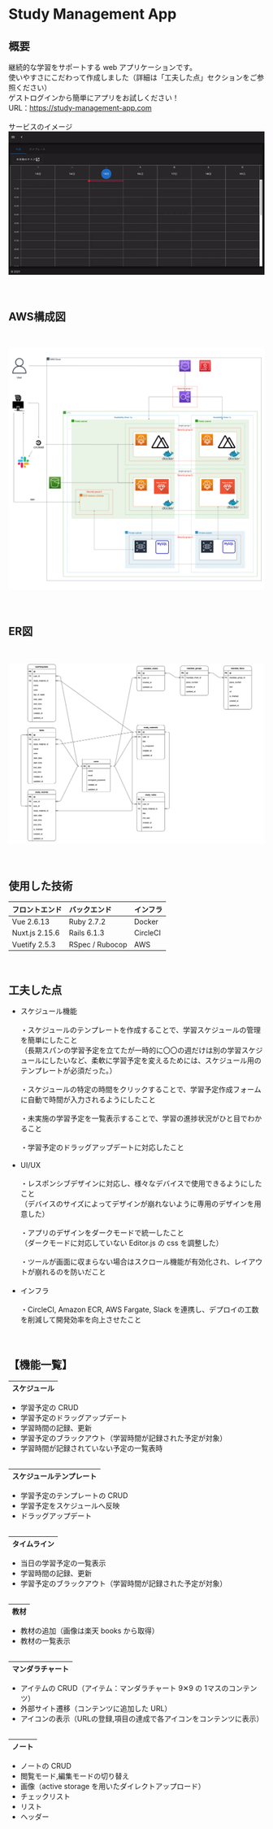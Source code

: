 # Study Management App

## 概要
継続的な学習をサポートする web アプリケーションです。<br>
使いやすさにこだわって作成しました（詳細は「工夫した点」セクションをご参照ください）<br>
ゲストログインから簡単にアプリをお試しください！<br>
URL：https://study-management-app.com<br><br>
サービスのイメージ
![DEMO](demo.gif "DEMO")
<br><br><br>

## AWS構成図
<br>

![AWS](AWS.png "AWS")
<br><br><br>


## ER図
<br>

![ER](ER.png "ER")
<br><br><br>


## 使用した技術
| フロントエンド  | バックエンド  | インフラ |
| :--- | :--- | :--- |
| Vue 2.6.13 | Ruby 2.7.2 | Docker |
| Nuxt.js 2.15.6 | Rails 6.1.3 | CircleCI |
| Vuetify 2.5.3 | RSpec / Rubocop | AWS |
<br>


## 工夫した点
* スケジュール機能<br><br>
・スケジュールのテンプレートを作成することで、学習スケジュールの管理を簡単にしたこと<br>
  （長期スパンの学習予定を立てたが一時的に〇〇の週だけは別の学習スケジュールにしたいなど、柔軟に学習予定を変えるためには、スケジュール用のテンプレートが必須だった。）<br><br>
・スケジュールの特定の時間をクリックすることで、学習予定作成フォームに自動で時間が入力されるようにしたこと<br><br>
・未実施の学習予定を一覧表示することで、学習の進捗状況がひと目でわかること<br><br>
・学習予定のドラッグアップデートに対応したこと<br><br>
* UI/UX<br><br>
・レスポンシブデザインに対応し、様々なデバイスで使用できるようにしたこと<br>
  （デバイスのサイズによってデザインが崩れないように専用のデザインを用意した）<br><br>
・アプリのデザインをダークモードで統一したこと<br>
  （ダークモードに対応していない Editor.js の css を調整した）<br><br>
・ツールが画面に収まらない場合はスクロール機能が有効化され、レイアウトが崩れるのを防いだこと<br><br>
* インフラ<br><br>
・CircleCI, Amazon ECR, AWS Fargate, Slack を連携し、デプロイの工数を削減して開発効率を向上させたこと<br><br><br>

## 【機能一覧】
| スケジュール |
| :--- |
* 学習予定の CRUD
* 学習予定のドラッグアップデート
* 学習時間の記録、更新
* 学習予定のブラックアウト（学習時間が記録された予定が対象）
* 学習時間が記録されていない予定の一覧表時
<br><br>

| スケジュールテンプレート |
| :--- |
* 学習予定のテンプレートの CRUD
* 学習予定をスケジュールへ反映
* ドラッグアップデート
<br><br>

| タイムライン |
| :--- |
* 当日の学習予定の一覧表示
* 学習時間の記録、更新
* 学習予定のブラックアウト（学習時間が記録された予定が対象）
<br><br>

| 教材 |
| :--- |
* 教材の追加（画像は楽天 books から取得）
* 教材の一覧表示
<br><br>

| マンダラチャート |
| :--- |
* アイテムの CRUD（アイテム：マンダラチャート 9✕9 の 1マスのコンテンツ）
* 外部サイト遷移（コンテンツに追加した URL）
* アイコンの表示（URLの登録,項目の達成で各アイコンをコンテンツに表示）
<br><br>

| ノート |
| :--- |
* ノートの CRUD
* 閲覧モード,編集モードの切り替え
* 画像（active storage を用いたダイレクトアップロード）
* チェックリスト
* リスト
* ヘッダー
<br><br>
